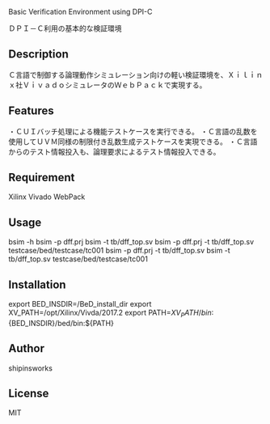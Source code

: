 Basic Verification Environment using DPI-C

ＤＰＩ－Ｃ利用の基本的な検証環境

## Description

Ｃ言語で制御する論理動作シミュレーション向けの軽い検証環境を、Ｘｉｌｉｎｘ社ＶｉｖａｄｏシミュレータのＷｅｂＰａｃｋで実現する。

## Features

・ＣＵＩバッチ処理による機能テストケースを実行できる。
・Ｃ言語の乱数を使用してＵＶＭ同様の制限付き乱数生成テストケースを実現できる。
・Ｃ言語からのテスト情報投入も、論理要求によるテスト情報投入できる。

## Requirement

Xilinx Vivado WebPack

## Usage

bsim -h
bsim -p dff.prj
bsim -t tb/dff_top.sv
bsim -p dff.prj -t tb/dff_top.sv testcase/bed/testcase/tc001
bsim -p dff.prj -t tb/dff_top.sv
bsim -t tb/dff_top.sv testcase/bed/testcase/tc001

## Installation

export BED_INSDIR=/BeD_install_dir
export XV_PATH=/opt/Xilinx/Vivda/2017.2
export PATH=${XV_PATH}/bin:${BED_INSDIR}/bed/bin:${PATH}

## Author

shipinsworks

## License

MIT
